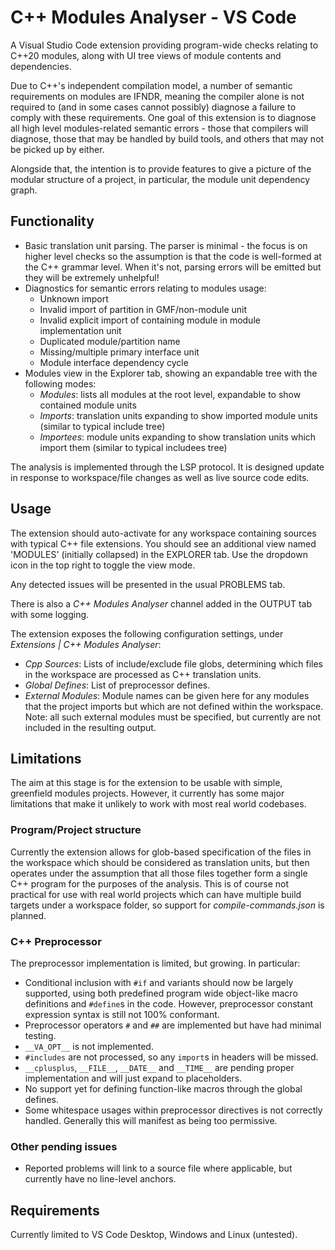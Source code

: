 # C++ Modules Analyser - VS Code

A Visual Studio Code extension providing program-wide checks relating to C++20 modules, along with UI tree views of module contents and dependencies.

Due to C++'s independent compilation model, a number of semantic requirements on modules are IFNDR, meaning the compiler alone is not required to (and in some cases cannot possibly) diagnose a failure to comply with these requirements. One goal of this extension is to diagnose all high level modules-related semantic errors - those that compilers will diagnose, those that may be handled by build tools, and others that may not be picked up by either.

Alongside that, the intention is to provide features to give a picture of the modular structure of a project, in particular, the module unit dependency graph.

## Functionality

- Basic translation unit parsing. The parser is minimal - the focus is on higher level checks so the assumption is that the code is well-formed at the C++ grammar level. When it's not, parsing errors will be emitted but they will be extremely unhelpful!
- Diagnostics for semantic errors relating to modules usage:
  - Unknown import
  - Invalid import of partition in GMF/non-module unit
  - Invalid explicit import of containing module in module implementation unit
  - Duplicated module/partition name
  - Missing/multiple primary interface unit
  - Module interface dependency cycle
- Modules view in the Explorer tab, showing an expandable tree with the following modes:
  - *Modules*: lists all modules at the root level, expandable to show contained module units
  - *Imports*: translation units expanding to show imported module units (similar to typical include tree)
  - *Importees*: module units expanding to show translation units which import them (similar to typical includees tree)

The analysis is implemented through the LSP protocol. It is designed update in response to workspace/file changes as well as live source code edits.

## Usage

The extension should auto-activate for any workspace containing sources with typical C++ file extensions. You should see an additional view named 'MODULES' (initially collapsed) in the EXPLORER tab. Use the dropdown icon in the top right to toggle the view mode.

Any detected issues will be presented in the usual PROBLEMS tab.

There is also a *C++ Modules Analyser* channel added in the OUTPUT tab with some logging.

The extension exposes the following configuration settings, under *Extensions | C++ Modules Analyser*:
- *Cpp Sources*: Lists of include/exclude file globs, determining which files in the workspace are processed as C++ translation units.
- *Global Defines*: List of preprocessor defines.
- *External Modules*: Module names can be given here for any modules that the project imports but which are not defined within the workspace. Note: all such external modules must be specified, but currently are not included in the resulting output.

## Limitations

The aim at this stage is for the extension to be usable with simple, greenfield modules projects. However, it currently has some major limitations that make it unlikely to work with most real world codebases.

### Program/Project structure

Currently the extension allows for glob-based specification of the files in the workspace which should be considered as translation units, but then operates under the assumption that all those files together form a single C++ program for the purposes of the analysis. This is of course not practical for use with real world projects which can have multiple build targets under a workspace folder, so support for *compile-commands.json* is planned.

### C++ Preprocessor
The preprocessor implementation is limited, but growing. In particular:
- Conditional inclusion with `#if` and variants should now be largely supported, using both predefined program wide object-like macro definitions and `#define`s in the code. However, preprocessor constant expression syntax is still not 100% conformant.
- Preprocessor operators `#` and `##` are implemented but have had minimal testing.
- `__VA_OPT__` is not implemented.
- `#includes` are not processed, so any `import`s in headers will be missed.
- `__cplusplus`, `__FILE__`, `__DATE__` and `__TIME__` are pending proper implementation and will just expand to placeholders.
- No support yet for defining function-like macros through the global defines.
- Some whitespace usages within preprocessor directives is not correctly handled. Generally this will manifest as being too permissive.

### Other pending issues
- Reported problems will link to a source file where applicable, but currently have no line-level anchors.

## Requirements

Currently limited to VS Code Desktop, Windows and Linux (untested).
